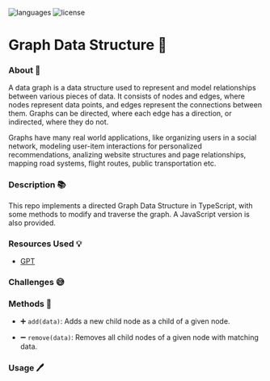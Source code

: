 ![languages](https://img.shields.io/badge/languages-ts-blue)
![license](https://img.shields.io/badge/license-MIT-green)

# Graph Data Structure 🔗

### About 📖

A data graph is a data structure used to represent and model relationships between various pieces of data. It consists of nodes and edges, where nodes represent data points, and edges represent the connections between them. Graphs can be directed, where each edge has a direction, or indirected, where they do not.

Graphs have many real world applications, like organizing users in a social network, modeling user-item interactions for personalized recommendations, analizing website structures and page relationships, mapping road systems, flight routes, public transportation etc.

### Description 📚

This repo implements a directed Graph Data Structure in TypeScript, with some methods to modify and traverse the graph. A JavaScript version is also provided.

### Resources Used 💡

- [GPT](https://chat.openai.com)

### Challenges 😅

### Methods 🔧

- ➕ `add(data)`: Adds a new child node as a child of a given node.

- ➖ `remove(data)`: Removes all child nodes of a given node with matching data.

### Usage 🖊️
